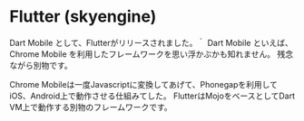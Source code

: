 # Flutter (skyengine)

Dart Mobile として、Flutterがリリースされました。｀
Dart Mobile といえば、Chrome Mobile を利用したフレームワークを思い浮かぶかも知れません。
残念ながら別物です。

Chrome Mobileは一度Javascriptに変換してあげて、Phonegapを利用してiOS、Android上で動作させる仕組みてした。
FlutterはMojoをベースとしてDart VM上で動作する別物のフレームワークです。

